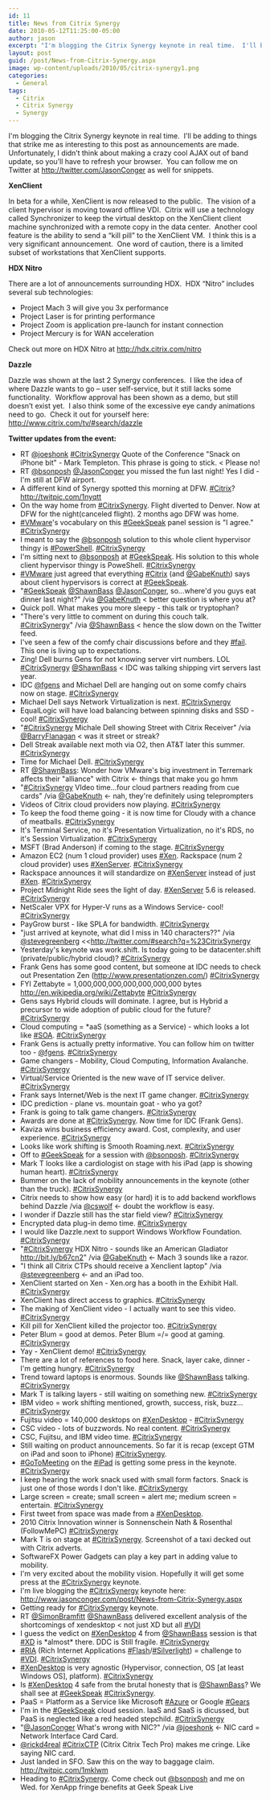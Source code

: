 ```yaml
---
id: 11
title: News from Citrix Synergy
date: 2010-05-12T11:25:00-05:00
author: jason
excerpt: "I'm blogging the Citrix Synergy keynote in real time.  I'll be adding to things that strike me as interesting to this post as announcements are made."
layout: post
guid: /post/News-from-Citrix-Synergy.aspx
image: wp-content/uploads/2010/05/citrix-synergy1.png
categories:
  - General
tags:
  - Citrix
  - Citrix Synergy
  - Synergy
---
```

I'm blogging the Citrix Synergy keynote in real time.  I'll be adding to things that strike me as interesting to this post as announcements are made.  Unfortunately, I didn’t think about making a crazy cool AJAX out of band update, so you’ll have to refresh your browser.  You can follow me on Twitter at <a href="http://twitter.com/JasonConger">http://twitter.com/JasonConger</a> as well for snippets.

<strong>XenClient</strong>

In beta for a while, XenClient is now released to the public.  The vision of a client hypervisor is moving toward offline VDI.  Citrix will use a technology called Synchronizer to keep the virtual desktop on the XenClient client machine synchronized with a remote copy in the data center.  Another cool feature is the ability to send a “kill pill” to the XenClient VM.  I think this is a very significant announcement.  One word of caution, there is a limited subset of workstations that XenClient supports.

<strong>HDX Nitro</strong>

There are a lot of announcements surrounding HDX.  HDX “Nitro” includes several sub technologies:
<ul>
	<li>Project Mach 3 will give you 3x performance</li>
	<li>Project Laser is for printing performance</li>
	<li>Project Zoom is application pre-launch for instant connection</li>
	<li>Project Mercury is for WAN acceleration</li>
</ul>
Check out more on HDX Nitro at <a href="http://hdx.citrix.com/nitro">http://hdx.citrix.com/nitro</a>

<strong>Dazzle</strong>

Dazzle was shown at the last 2 Synergy conferences.  I like the idea of where Dazzle wants to go – user self-service, but it still lacks some functionality.  Workflow approval has been shown as a demo, but still doesn’t exist yet.  I also think some of the excessive eye candy animations need to go.  Check it out for yourself here: <a href="http://www.citrix.com/tv/#search/dazzle">http://www.citrix.com/tv/#search/dazzle</a>

<strong>Twitter updates from the event:</strong>
<ul class="twitter-inline">
	<li>RT <a href="http://twitter.com/joeshonk" rel="nofollow" target="_blank">@joeshonk</a> <a href="http://search.twitter.com/search?q=CitrixSynergy" rel="nofollow" target="_blank">#CitrixSynergy</a> Quote of the Conference "Snack on iPhone bit" - Mark Templeton. This phrase is going to stick. &lt; Please no!</li>
	<li>RT <a href="http://twitter.com/bsonposh" rel="nofollow" target="_blank">@bsonposh</a> <a href="http://twitter.com/jasonconger" rel="nofollow" target="_blank">@JasonConger</a> you missed the fun last night! Yes I did - I'm still at DFW airport.</li>
	<li>A different kind of Synergy spotted this morning at DFW. <a href="http://search.twitter.com/search?q=Citrix" rel="nofollow" target="_blank">#Citrix</a>? <a href="http://twitpic.com/1nyqtt" rel="nofollow" target="_blank">http://twitpic.com/1nyqtt</a></li>
	<li>On the way home from <a href="http://search.twitter.com/search?q=CitrixSynergy" rel="nofollow" target="_blank">#CitrixSynergy</a>. Flight diverted to Denver. Now at DFW for the night(canceled flight). 2 months ago DFW was home.</li>
	<li><a href="http://search.twitter.com/search?q=VMware" rel="nofollow" target="_blank">#VMware</a>'s vocabulary on this <a href="http://search.twitter.com/search?q=GeekSpeak" rel="nofollow" target="_blank">#GeekSpeak</a> panel session is "I agree." <a href="http://search.twitter.com/search?q=CitrixSynergy" rel="nofollow" target="_blank">#CitrixSynergy</a></li>
	<li>I meant to say the <a href="http://twitter.com/bsonposh" rel="nofollow" target="_blank">@bsonposh</a> solution to this whole client hypervisor thingy is <a href="http://search.twitter.com/search?q=PowerShell" rel="nofollow" target="_blank">#PowerShell</a>. <a href="http://search.twitter.com/search?q=CitrixSynergy" rel="nofollow" target="_blank">#CitrixSynergy</a></li>
	<li>I'm sitting next to <a href="http://twitter.com/bsonposh" rel="nofollow" target="_blank">@bsonposh</a> at <a href="http://search.twitter.com/search?q=GeekSpeak" rel="nofollow" target="_blank">#GeekSpeak</a>. His solution to this whole client hypervisor thingy is PoweShell. <a href="http://search.twitter.com/search?q=CitrixSynergy" rel="nofollow" target="_blank">#CitrixSynergy</a></li>
	<li><a href="http://search.twitter.com/search?q=VMware" rel="nofollow" target="_blank">#VMware</a> just agreed that everything <a href="http://search.twitter.com/search?q=Citrix" rel="nofollow" target="_blank">#Citrix</a> (and <a href="http://twitter.com/gabeknuth" rel="nofollow" target="_blank">@GabeKnuth</a>) says about client hypervisors is correct at <a href="http://search.twitter.com/search?q=GeekSpeak" rel="nofollow" target="_blank">#GeekSpeak</a>.</li>
	<li>"<a href="http://search.twitter.com/search?q=GeekSpeak" rel="nofollow" target="_blank">#GeekSpeak</a> <a href="http://twitter.com/shawnbass" rel="nofollow" target="_blank">@ShawnBass</a> <a href="http://twitter.com/jasonconger" rel="nofollow" target="_blank">@JasonConger</a>, so...where'd you guys eat dinner last night?" /via <a href="http://twitter.com/gabeknuth" rel="nofollow" target="_blank">@GabeKnuth</a> &lt; better question is where you at?</li>
	<li>Quick poll. What makes you more sleepy - this talk or tryptophan?</li>
	<li>"There's very little to comment on during this couch talk. <a href="http://search.twitter.com/search?q=CitrixSynergy" rel="nofollow" target="_blank">#CitrixSynergy</a>" /via <a href="http://twitter.com/shawnbass" rel="nofollow" target="_blank">@ShawnBass</a> &lt; hence the slow down on the Twitter feed.</li>
	<li>I've seen a few of the comfy chair discussions before and they <a href="http://search.twitter.com/search?q=fail" rel="nofollow" target="_blank">#fail</a>. This one is living up to expectations.</li>
	<li>Zing! Dell burns Gens for not knowing server virt numbers. LOL <a href="http://search.twitter.com/search?q=CitrixSynergy" rel="nofollow" target="_blank">#CitrixSynergy</a> <a href="http://twitter.com/shawnbass" rel="nofollow" target="_blank">@ShawnBass</a> &lt; IDC was talking shipping virt servers last year.</li>
	<li>IDC <a href="http://twitter.com/fgens" rel="nofollow" target="_blank">@fgens</a> and Michael Dell are hanging out on some comfy chairs now on stage. <a href="http://search.twitter.com/search?q=CitrixSynergy" rel="nofollow" target="_blank">#CitrixSynergy</a></li>
	<li>Michael Dell says Network Virtualization is next. <a href="http://search.twitter.com/search?q=CitrixSynergy" rel="nofollow" target="_blank">#CitrixSynergy</a></li>
	<li>EqualLogic will have load balancing between spinning disks and SSD - cool! <a href="http://search.twitter.com/search?q=CitrixSynergy" rel="nofollow" target="_blank">#CitrixSynergy</a></li>
	<li>"<a href="http://search.twitter.com/search?q=CitrixSynergy" rel="nofollow" target="_blank">#CitrixSynergy</a> Michale Dell showing Street with Citrix Receiver" /via <a href="http://twitter.com/barryflanagan" rel="nofollow" target="_blank">@BarryFlanagan</a> &lt; was it street or streak?</li>
	<li>Dell Streak available next moth via O2, then AT&amp;T later this summer. <a href="http://search.twitter.com/search?q=CitrixSynergy" rel="nofollow" target="_blank">#CitrixSynergy</a></li>
	<li>Time for Michael Dell. <a href="http://search.twitter.com/search?q=CitrixSynergy" rel="nofollow" target="_blank">#CitrixSynergy</a></li>
	<li>RT <a href="http://twitter.com/shawnbass" rel="nofollow" target="_blank">@ShawnBass</a>: Wonder how VMware's big investment in Terremark affects their "alliance" with Citrix &lt;- things that make you go hmm</li>
	<li>"<a href="http://search.twitter.com/search?q=CitrixSynergy" rel="nofollow" target="_blank">#CitrixSynergy</a> VIdeo time...four cloud partners reading from cue cards" /via <a href="http://twitter.com/gabeknuth" rel="nofollow" target="_blank">@GabeKnuth</a> &lt;- nah, they're definitely using teleprompters</li>
	<li>Videos of Citrix cloud providers now playing. <a href="http://search.twitter.com/search?q=CitrixSynergy" rel="nofollow" target="_blank">#CitrixSynergy</a></li>
	<li>To keep the food theme going - it is now time for Cloudy with a chance of meatballs. <a href="http://search.twitter.com/search?q=CitrixSynergy" rel="nofollow" target="_blank">#CitrixSynergy</a></li>
	<li>It's Terminal Service, no it's Presentation Virtualization, no it's RDS, no it's Session Virtualization. <a href="http://search.twitter.com/search?q=CitrixSynergy" rel="nofollow" target="_blank">#CitrixSynergy</a></li>
	<li>MSFT (Brad Anderson) if coming to the stage. <a href="http://search.twitter.com/search?q=CitrixSynergy" rel="nofollow" target="_blank">#CitrixSynergy</a></li>
	<li>Amazon EC2 (num 1 cloud provider) uses <a href="http://search.twitter.com/search?q=Xen" rel="nofollow" target="_blank">#Xen</a>. Rackspace (num 2 cloud provider) uses <a href="http://search.twitter.com/search?q=XenServer" rel="nofollow" target="_blank">#XenServer</a>. <a href="http://search.twitter.com/search?q=CitrixSynergy" rel="nofollow" target="_blank">#CitrixSynergy</a></li>
	<li>Rackspace announces it will standardize on <a href="http://search.twitter.com/search?q=XenServer" rel="nofollow" target="_blank">#XenServer</a> instead of just <a href="http://search.twitter.com/search?q=Xen" rel="nofollow" target="_blank">#Xen</a>. <a href="http://search.twitter.com/search?q=CitrixSynergy" rel="nofollow" target="_blank">#CitrixSynergy</a></li>
	<li>Project Midnight Ride sees the light of day. <a href="http://search.twitter.com/search?q=XenServer" rel="nofollow" target="_blank">#XenServer</a> 5.6 is released. <a href="http://search.twitter.com/search?q=CitrixSynergy" rel="nofollow" target="_blank">#CitrixSynergy</a></li>
	<li>NetScaler VPX for Hyper-V runs as a Windows Service- cool! <a href="http://search.twitter.com/search?q=CitrixSynergy" rel="nofollow" target="_blank">#CitrixSynergy</a></li>
	<li>PayGrow burst - like SPLA for bandwidth. <a href="http://search.twitter.com/search?q=CitrixSynergy" rel="nofollow" target="_blank">#CitrixSynergy</a></li>
	<li>"just arrived at keynote, what did I miss in 140 characters??" /via <a href="http://twitter.com/stevegreenberg" rel="nofollow" target="_blank">@stevegreenberg</a> &lt;&lt;<a href="http://search.twitter.com/search?q=CitrixSynergy" rel="nofollow" target="_blank">http://twitter.com/#search?q=%23CitrixSynergy</a></li>
	<li>Yesterday's keynote was work.shift. Is today going to be datacenter.shift (private/public/hybrid cloud)? <a href="http://search.twitter.com/search?q=CitrixSynergy" rel="nofollow" target="_blank">#CitrixSynergy</a></li>
	<li>Frank Gens has some good content, but someone at IDC needs to check out Presentation Zen (<a href="http://www.presentationzen.com/" rel="nofollow" target="_blank">http://www.presentationzen.com/</a>) <a href="http://search.twitter.com/search?q=CitrixSynergy" rel="nofollow" target="_blank">#CitrixSynergy</a></li>
	<li>FYI Zettabyte = 1,000,000,000,000,000,000,000 bytes <a href="http://en.wikipedia.org/wiki/Zettabyte" rel="nofollow" target="_blank">http://en.wikipedia.org/wiki/Zettabyte</a> <a href="http://search.twitter.com/search?q=CitrixSynergy" rel="nofollow" target="_blank">#CitrixSynergy</a></li>
	<li>Gens says Hybrid clouds will dominate. I agree, but is Hybrid a precursor to wide adoption of public cloud for the future? <a href="http://search.twitter.com/search?q=CitrixSynergy" rel="nofollow" target="_blank">#CitrixSynergy</a></li>
	<li>Cloud computing = *aaS (something as a Service) - which looks a lot like <a href="http://search.twitter.com/search?q=SOA" rel="nofollow" target="_blank">#SOA</a>. <a href="http://search.twitter.com/search?q=CitrixSynergy" rel="nofollow" target="_blank">#CitrixSynergy</a></li>
	<li>Frank Gens is actually pretty informative. You can follow him on twitter too - <a href="http://twitter.com/fgens" rel="nofollow" target="_blank">@fgens</a>. <a href="http://search.twitter.com/search?q=CitrixSynergy" rel="nofollow" target="_blank">#CitrixSynergy</a></li>
	<li>Game changers - Mobility, Cloud Computing, Information Avalanche. <a href="http://search.twitter.com/search?q=CitrixSynergy" rel="nofollow" target="_blank">#CitrixSynergy</a></li>
	<li>Virtual/Service Oriented is the new wave of IT service deliver. <a href="http://search.twitter.com/search?q=CitrixSynergy" rel="nofollow" target="_blank">#CitrixSynergy</a></li>
	<li>Frank says Internet/Web is the next IT game changer. <a href="http://search.twitter.com/search?q=CitrixSynergy" rel="nofollow" target="_blank">#CitrixSynergy</a></li>
	<li>IDC prediction - plane vs. mountain goat - who ya got?</li>
	<li>Frank is going to talk game changers. <a href="http://search.twitter.com/search?q=CitrixSynergy" rel="nofollow" target="_blank">#CitrixSynergy</a></li>
	<li>Awards are done at <a href="http://search.twitter.com/search?q=CitrixSynergy" rel="nofollow" target="_blank">#CitrixSynergy</a>. Now time for IDC (Frank Gens).</li>
	<li>Kaviza wins business efficiency award. Cost, complexity, and user experience. <a href="http://search.twitter.com/search?q=CitrixSynergy" rel="nofollow" target="_blank">#CitrixSynergy</a></li>
	<li>Looks like work shifting is Smooth Roaming.next. <a href="http://search.twitter.com/search?q=CitrixSynergy" rel="nofollow" target="_blank">#CitrixSynergy</a></li>
	<li>Off to <a href="http://search.twitter.com/search?q=GeekSpeak" rel="nofollow" target="_blank">#GeekSpeak</a> for a session with <a href="http://twitter.com/bsonposh" rel="nofollow" target="_blank">@bsonposh</a>. <a href="http://search.twitter.com/search?q=CitrixSynergy" rel="nofollow" target="_blank">#CitrixSynergy</a></li>
	<li>Mark T looks like a cardiologist on stage with his iPad (app is showing human heart). <a href="http://search.twitter.com/search?q=CitrixSynergy" rel="nofollow" target="_blank">#CitrixSynergy</a></li>
	<li>Bummer on the lack of mobility announcements in the keynote (other than the truck). <a href="http://search.twitter.com/search?q=CitrixSynergy" rel="nofollow" target="_blank">#CitrixSynergy</a></li>
	<li>Citrix needs to show how easy (or hard) it is to add backend workflows behind Dazzle /via <a href="http://twitter.com/cswolf" rel="nofollow" target="_blank">@cswolf</a> &lt;- doubt the workflow is easy.</li>
	<li>I wonder if Dazzle still has the star field view? <a href="http://search.twitter.com/search?q=CitrixSynergy" rel="nofollow" target="_blank">#CitrixSynergy</a></li>
	<li>Encrypted data plug-in demo time. <a href="http://search.twitter.com/search?q=CitrixSynergy" rel="nofollow" target="_blank">#CitrixSynergy</a></li>
	<li>I would like Dazzle.next to support Windows Workflow Foundation. <a href="http://search.twitter.com/search?q=CitrixSynergy" rel="nofollow" target="_blank">#CitrixSynergy</a></li>
	<li>"<a href="http://search.twitter.com/search?q=CitrixSynergy" rel="nofollow" target="_blank">#CitrixSynergy</a> HDX Nitro - sounds like an American Gladiator <a href="http://bit.ly/b67cn2" rel="nofollow" target="_blank">http://bit.ly/b67cn2</a>" /via <a href="http://twitter.com/gabeknuth" rel="nofollow" target="_blank">@GabeKnuth</a> &lt;- Mach 3 sounds like a razor.</li>
	<li>"I think all Citrix CTPs should receive a Xenclient laptop" /via <a href="http://twitter.com/stevegreenberg" rel="nofollow" target="_blank">@stevegreenberg</a> &lt;- and an iPad too.</li>
	<li>XenClient started on Xen - Xen.org has a booth in the Exhibit Hall. <a href="http://search.twitter.com/search?q=CitrixSynergy" rel="nofollow" target="_blank">#CitrixSynergy</a></li>
	<li>XenClient has direct access to graphics. <a href="http://search.twitter.com/search?q=CitrixSynergy" rel="nofollow" target="_blank">#CitrixSynergy</a></li>
	<li>The making of XenClient video - I actually want to see this video. <a href="http://search.twitter.com/search?q=CitrixSynergy" rel="nofollow" target="_blank">#CitrixSynergy</a></li>
	<li>Kill pill for XenClient killed the projector too. <a href="http://search.twitter.com/search?q=CitrixSynergy" rel="nofollow" target="_blank">#CitrixSynergy</a></li>
	<li>Peter Blum = good at demos. Peter Blum =/= good at gaming. <a href="http://search.twitter.com/search?q=CitrixSynergy" rel="nofollow" target="_blank">#CitrixSynergy</a></li>
	<li>Yay - XenClient demo! <a href="http://search.twitter.com/search?q=CitrixSynergy" rel="nofollow" target="_blank">#CitrixSynergy</a></li>
	<li>There are a lot of references to food here. Snack, layer cake, dinner - I'm getting hungry. <a href="http://search.twitter.com/search?q=CitrixSynergy" rel="nofollow" target="_blank">#CitrixSynergy</a></li>
	<li>Trend toward laptops is enormous. Sounds like <a href="http://twitter.com/shawnbass" rel="nofollow" target="_blank">@ShawnBass</a> talking. <a href="http://search.twitter.com/search?q=CitrixSynergy" rel="nofollow" target="_blank">#CitrixSynergy</a></li>
	<li>Mark T is talking layers - still waiting on something new. <a href="http://search.twitter.com/search?q=CitrixSynergy" rel="nofollow" target="_blank">#CitrixSynergy</a></li>
	<li>IBM video = work shifting mentioned, growth, success, risk, buzz... <a href="http://search.twitter.com/search?q=CitrixSynergy" rel="nofollow" target="_blank">#CitrixSynergy</a></li>
	<li>Fujitsu video = 140,000 desktops on <a href="http://search.twitter.com/search?q=XenDesktop" rel="nofollow" target="_blank">#XenDesktop</a> - <a href="http://search.twitter.com/search?q=CitrixSynergy" rel="nofollow" target="_blank">#CitrixSynergy</a></li>
	<li>CSC video - lots of buzzwords. No real content. <a href="http://search.twitter.com/search?q=CitrixSynergy" rel="nofollow" target="_blank">#CitrixSynergy</a></li>
	<li>CSC, Fujitsu, and IBM video time. <a href="http://search.twitter.com/search?q=CitrixSynergy" rel="nofollow" target="_blank">#CitrixSynergy</a></li>
	<li>Still waiting on product announcements. So far it is recap (except GTM on iPad and soon to iPhone) <a href="http://search.twitter.com/search?q=CitrixSynergy" rel="nofollow" target="_blank">#CitrixSynergy</a>.</li>
	<li><a href="http://search.twitter.com/search?q=GoToMeeting" rel="nofollow" target="_blank">#GoToMeeting</a> on the <a href="http://search.twitter.com/search?q=iPad" rel="nofollow" target="_blank">#iPad</a> is getting some press in the keynote. <a href="http://search.twitter.com/search?q=CitrixSynergy" rel="nofollow" target="_blank">#CitrixSynergy</a></li>
	<li>I keep hearing the work snack used with small form factors. Snack is just one of those words I don't like. <a href="http://search.twitter.com/search?q=CitrixSynergy" rel="nofollow" target="_blank">#CitrixSynergy</a></li>
	<li>Large screen = create; small screen = alert me; medium screen = entertain. <a href="http://search.twitter.com/search?q=CitrixSynergy" rel="nofollow" target="_blank">#CitrixSynergy</a></li>
	<li>First tweet from space was made from a <a href="http://search.twitter.com/search?q=XenDesktop" rel="nofollow" target="_blank">#XenDesktop</a>.</li>
	<li>2010 Citrix Innovation winner is Sonnenschein Nath &amp; Rosenthal (FollowMePC) <a href="http://search.twitter.com/search?q=CitrixSynergy" rel="nofollow" target="_blank">#CitrixSynergy</a></li>
	<li>Mark T is on stage at <a href="http://search.twitter.com/search?q=CitrixSynergy" rel="nofollow" target="_blank">#CitrixSynergy</a>. Screenshot of a taxi decked out with Citrix adverts.</li>
	<li>SoftwareFX Power Gadgets can play a key part in adding value to mobility.</li>
	<li>I'm very excited about the mobility vision. Hopefully it will get some press at the <a href="http://search.twitter.com/search?q=CitrixSynergy" rel="nofollow" target="_blank">#CitrixSynergy</a> keynote.</li>
	<li>I'm live blogging the <a href="http://search.twitter.com/search?q=CitrixSynergy" rel="nofollow" target="_blank">#CitrixSynergy</a> keynote here: <a href="http://www.jasonconger.com/post/News-from-Citrix-Synergy.aspx">http://www.jasonconger.com/post/News-from-Citrix-Synergy.aspx</a></li>
	<li>Getting ready for <a href="http://search.twitter.com/search?q=CitrixSynergy" rel="nofollow" target="_blank">#CitrixSynergy</a> keynote.</li>
	<li>RT <a href="http://twitter.com/simonbramfitt" rel="nofollow" target="_blank">@SimonBramfitt</a> <a href="http://twitter.com/shawnbass" rel="nofollow" target="_blank">@ShawnBass</a> delivered excellent analysis of the shortcomings of xendesktop &lt; not just XD but all <a href="http://search.twitter.com/search?q=VDI" rel="nofollow" target="_blank">#VDI</a></li>
	<li>I guess the vedict on <a href="http://search.twitter.com/search?q=XenDesktop" rel="nofollow" target="_blank">#XenDesktop</a> 4 from <a href="http://twitter.com/shawnbass" rel="nofollow" target="_blank">@ShawnBass</a> session is that <a href="http://search.twitter.com/search?q=XD" rel="nofollow" target="_blank">#XD</a> is *almost* there. DDC is Still fragile. <a href="http://search.twitter.com/search?q=CitrixSynergy" rel="nofollow" target="_blank">#CitrixSynergy</a></li>
	<li><a href="http://search.twitter.com/search?q=RIA" rel="nofollow" target="_blank">#RIA</a> (Rich Internet Applications <a href="http://search.twitter.com/search?q=Flash" rel="nofollow" target="_blank">#Flash</a>/<a href="http://search.twitter.com/search?q=Silverlight" rel="nofollow" target="_blank">#Silverlight</a>) = challenge to <a href="http://search.twitter.com/search?q=VDI" rel="nofollow" target="_blank">#VDI</a>. <a href="http://search.twitter.com/search?q=CitrixSynergy" rel="nofollow" target="_blank">#CitrixSynergy</a></li>
	<li><a href="http://search.twitter.com/search?q=XenDesktop" rel="nofollow" target="_blank">#XenDesktop</a> is very agnostic (Hypervisor, connection, OS [at least Windows OS], platform). <a href="http://search.twitter.com/search?q=CitrixSynergy" rel="nofollow" target="_blank">#CitrixSynergy</a></li>
	<li>Is <a href="http://search.twitter.com/search?q=XenDesktop" rel="nofollow" target="_blank">#XenDesktop</a> 4 safe from the brutal honesty that is <a href="http://twitter.com/shawnbass" rel="nofollow" target="_blank">@ShawnBass</a>? We shall see at <a href="http://search.twitter.com/search?q=GeekSpeak" rel="nofollow" target="_blank">#GeekSpeak</a> <a href="http://search.twitter.com/search?q=CitrixSynergy" rel="nofollow" target="_blank">#CitrixSynergy</a>.</li>
	<li>PaaS = Platform as a Service like Microsoft <a href="http://search.twitter.com/search?q=Azure" rel="nofollow" target="_blank">#Azure</a> or Google <a href="http://search.twitter.com/search?q=Gears" rel="nofollow" target="_blank">#Gears</a></li>
	<li>I'm in the <a href="http://search.twitter.com/search?q=GeekSpeak" rel="nofollow" target="_blank">#GeekSpeak</a> cloud session. IaaS and SaaS is dicussed, but PaaS is neglected like a red headed stepchild. <a href="http://search.twitter.com/search?q=CitrixSynergy" rel="nofollow" target="_blank">#CitrixSynergy</a></li>
	<li>"<a href="http://twitter.com/jasonconger" rel="nofollow" target="_blank">@JasonConger</a> What's wrong with NIC?" /via <a href="http://twitter.com/joeshonk" rel="nofollow" target="_blank">@joeshonk</a> &lt;- NIC card = Network Interface Card Card.</li>
	<li><a href="http://twitter.com/rickd4real" rel="nofollow" target="_blank">@rickd4real</a> <a href="http://search.twitter.com/search?q=CitrixCTP" rel="nofollow" target="_blank">#CitrixCTP</a> (Citrix Citrix Tech Pro) makes me cringe. Like saying NIC card.</li>
	<li>Just landed in SFO. Saw this on the way to baggage claim. <a href="http://twitpic.com/1mklwm" rel="nofollow" target="_blank">http://twitpic.com/1mklwm</a></li>
	<li>Heading to <a href="http://search.twitter.com/search?q=CitrixSynergy" rel="nofollow" target="_blank">#CitrixSynergy</a>. Come check out <a href="http://twitter.com/bsonposh" rel="nofollow" target="_blank">@bsonposh</a> and me on Wed. for XenApp fringe benefits at Geek Speak Live</li>
</ul>